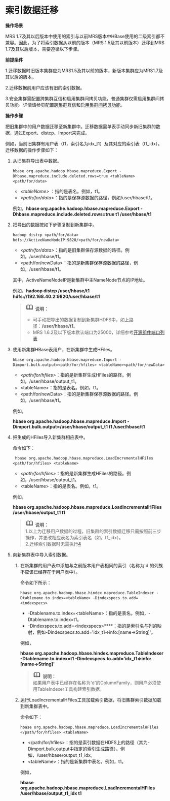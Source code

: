 # 索引数据迁移<a name="ZH-CN_TOPIC_0173178871"></a>

**操作场景**

MRS 1.7及其以后版本中使用的索引与以前MRS版本中HBase使用的二级索引都不兼容。因此，为了将索引数据从以前的版本（MRS 1.5及其以前版本）迁移到MRS 1.7及其以后版本，需要遵循以下步骤。

**前提条件**

1.迁移数据时旧版本集群应为MRS1.5及其以前的版本，新版本集群应为MRS1.7及其以后的版本。

2.迁移数据前用户应该有旧的索引数据。

3.安全集群需配置跨集群互信和启用集群间拷贝功能，普通集群仅需启用集群间拷贝功能。详情请参见[配置跨集群互信](配置跨集群互信.md)和[启用集群间拷贝功能](启用集群间拷贝功能.md)。

**操作步骤**

把旧集群中的用户数据迁移至新集群中。迁移数据需单表手动同步新旧集群的数据，通过Export、distcp、Import来完成。

例如，当前旧集群有用户表（t1，索引名为idx\_t1）及其对应的索引表（t1\_idx）。迁移数据的操作步骤如下：

1.  从旧集群导出表中数据。

    ```
    hbase org.apache.hadoop.hbase.mapreduce.Export -Dhbase.mapreduce.include.deleted.rows=true <tableName> <path/for/data>
    ```

    -   _<tableName\>_  ：指的是表名。例如，t1。
    -   _<path/for/data_\>：指的是保存源数据的路径，例如/user/hbase/t1。

    例如，**hbase org.apache.hadoop.hbase.mapreduce.Export -Dhbase.mapreduce.include.deleted.rows=true t1 /user/hbase/t1**

2.  把导出的数据按如下步骤复制到新集群中。

    ```
    hadoop distcp <path/for/data> hdfs://ActiveNameNodeIP:9820/<path/for/newData>
    ```

    -   _<path/for/data\>_：指的是旧集群保存源数据的路径。例如，/user/hbase/t1。
    -   <path/for/newData\>：指的是新集群保存源数据的路径，例如，/user/hbase/t1。

    其中，ActiveNameNodeIP是新集群中主NameNode节点的IP地址。

    例如，**hadoop distcp /user/hbase/t1 hdfs://192.168.40.2:9820/user/hbase/t1**

    >![](public_sys-resources/icon-note.gif) **说明：**   
    >-   可手动把导出的数据复制到新集群HDFS中，如上路径：**/user/hbase/t1**。  
    >-   MRS 1.6.2及以下版本默认端口为25000，详细参考[开源组件端口列表](开源组件端口列表.md)  

3.  使用新集群HBase表用户，在新集群中生成HFiles。

    ```
    hbase org.apache.hadoop.hbase.mapreduce.Import -Dimport.bulk.output=<path/for/hfiles> <tableName><path/for/newData>
    ```

    -   _<path/for/hfiles\>_：指的是新集群生成HFiles的路径。例如，/user/hbase/output\_t1。
    -   <tableName\>：指的是表名。例如，t1。
    -   <path/for/newData\>：指的是新集群保存源数据的路径。例如，/user/hbase/t1。

    例如，

    **hbase org.apache.hadoop.hbase.mapreduce.Import -Dimport.bulk.output=/user/hbase/output\_t1 t1 /user/hbase/t1**

4.  <a name="li4869121514717"></a>把生成的HFiles导入新集群相应表中。

    命令如下：

    ```
     hbase org.apache.hadoop.hbase.mapreduce.LoadIncrementalHFiles <path/for/hfiles> <tableName>
    ```

    -   _<path/for/hfiles\>_：指的是新集群生成HFiles的路径。例如，/user/hbase/output\_t1。
    -   <tableName\>：指的是表名。例如，t1。

    例如，

    **hbase org.apache.hadoop.hbase.mapreduce.LoadIncrementalHFiles /user/hbase/output\_t1 t1**

    >![](public_sys-resources/icon-note.gif) **说明：**   
    >1.以上为迁移用户数据的过程，旧集群的索引数据迁移只需按照前三步操作，并更改相应表名为索引表名（如，t1\_idx）。  
    >2.迁移索引数据时无需执行[4](#li4869121514717)  

5.  向新集群表中导入索引数据。
    1.  在新集群的用户表中添加与之前版本用户表相同的索引（名称为'd'的列族不应该已经存在于用户表中）。

        命令如下所示：

        ```
        hbase org.apache.hadoop.hbase.hindex.mapreduce.TableIndexer -Dtablename.to.index=<tableName> -Dindexspecs.to.add=<indexspecs> 
        ```

        -   -Dtablename.to.index=<tableName\>：指的是表名。例如，-Dtablename.to.index=t1。
        -   -Dindexspecs.to.add=<indexspecs\>****：指的是索引名与列的映射，例如-Dindexspecs.to.add='idx\_t1=\>info:\[name-\>String\]'。

        例如，

        **hbase org.apache.hadoop.hbase.hindex.mapreduce.TableIndexer -Dtablename.to.index=t1 -Dindexspecs.to.add='idx\_t1=\>info:\[name-\>String\]'**

        >![](public_sys-resources/icon-note.gif) **说明：**   
        >如果用户表中已经存在名称为'd'的ColumnFamily，则用户必须使用TableIndexer工具构建索引数据。  

    2.  运行LoadIncrementalHFiles工具加载索引数据，将旧集群索引数据加载到新集群表中。

        命令如下：

        ```
        hbase org.apache.hadoop.hbase.mapreduce.LoadIncrementalHFiles </path/for/hfiles> <tableName>
        ```

        -   </path/for/hfiles\>：指的是索引数据在HDFS上的路径（其为-Dimport.bulk.output中指定的索引生成路径）。例如，/user/hbase/output\_t1\_idx。
        -   <tableName\>：指的是新集群中表名，例如，t1。

        例如，

        **hbase org.apache.hadoop.hbase.mapreduce.LoadIncrementalHFiles  **/user/hbase/output\_t1**\_idx t1**




